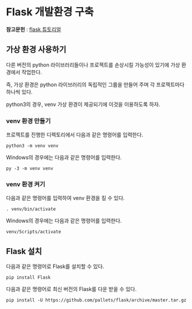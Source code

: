 # Flask 개발환경 구축

**참고문헌** : [flask 튜토리얼](http://flask.pocoo.org/docs/1.0/tutorial/layout/)

## 가상 환경 사용하기

다른 버전의 python 라이브러리들이나 프로젝트를 손상시킬 가능성이 있기에 가상 환경에서 작업한다.

즉, 가상 환경은 python 라이브러리의 독립적인 그룹을 만들어 주며 각 프로젝트마다 하나씩 있다.

python3의 경우, venv 가상 환경이 제공되기에 이것을 이용하도록 하자.

### venv 환경 만들기

프로젝트를 진행한 디렉토리에서 다음과 같은 명령어를 입력한다.

    python3 -m venv venv

Windows의 경우에는 다음과 같은 명령어를 입력한다.

    py -3 -m venv venv

### venv 환경 켜기

다음과 같은 명령어를 입력하여 venv 환경을 킬 수 있다.

    . venv/bin/activate

Windows의 경우에는 다음과 같은 명령어를 입력한다.

    venv/Scripts/activate

## Flask 설치

다음과 같은 명령어로 Flask를 설치할 수 있다.

    pip install Flask

다음과 같은 명령어로 최신 버전의 Flask를 다운 받을 수 있다.

    pip install -U https://github.com/pallets/flask/archive/master.tar.gz

